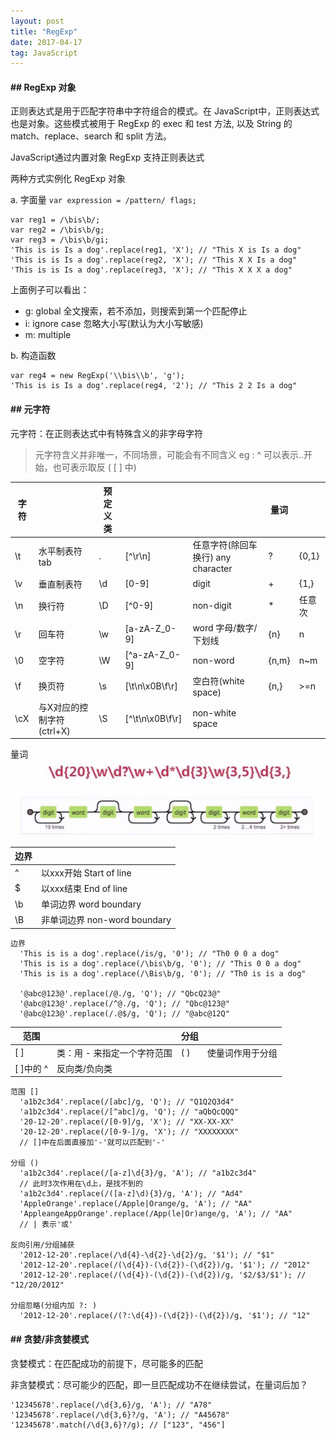 ```yaml
---
layout: post
title: "RegExp"
date: 2017-04-17
tag: JavaScript
---
```


#### ## RegExp 对象

正则表达式是用于匹配字符串中字符组合的模式。在 JavaScript中，正则表达式也是对象。这些模式被用于 RegExp 的 exec 和 test 方法, 以及 String 的 match、replace、search 和 split 方法。

JavaScript通过内置对象 RegExp 支持正则表达式

两种方式实例化 RegExp 对象

a. 字面量 `var expression = /pattern/ flags;`

	var reg1 = /\bis\b/;
	var reg2 = /\bis\b/g;
	var reg3 = /\bis\b/gi;
	'This is is Is a dog'.replace(reg1, 'X'); // "This X is Is a dog"
	'This is is Is a dog'.replace(reg2, 'X'); // "This X X Is a dog"
	'This is is Is a dog'.replace(reg3, 'X'); // "This X X X a dog"

上面例子可以看出：

* g: global 全文搜索，若不添加，则搜索到第一个匹配停止
* i: ignore case 忽略大小写(默认为大小写敏感)
* m: multiple

b. 构造函数

	var reg4 = new RegExp('\\bis\\b', 'g');
	'This is is Is a dog'.replace(reg4, '2'); // "This 2 2 Is a dog"

#### ## 元字符

元字符：在正则表达式中有特殊含义的非字母字符

> 元字符含义并非唯一，不同场景，可能会有不同含义
> eg : ^ 可以表示..开始，也可表示取反 ( [ ] 中)

| 字符 |                           |预定义类|                |                                  |量词 |       |
|------|-------------------------- |--------|----------------|----------------------------------|-----|-------|
|  \t  | 水平制表符 tab            |.       | [^\r\n]        |任意字符(除回车换行) any character|?    |{0,1}  |
|  \v  | 垂直制表符                |\d      | [0-9]          |digit                             |+    |{1,}   |
|  \n  | 换行符                    |\D      | [^0-9]         |non-digit                         |*    |任意次 |
|  \r  | 回车符                    |\w      | [a-zA-Z_0-9]   |word 字母/数字/下划线             |{n}  |n      |
|  \0  | 空字符                    |\W      | [^a-zA-Z_0-9]  |non-word                          |{n,m}|n~m    |
|  \f  | 换页符                    |\s      | [\t\n\x0B\f\r] |空白符(white space)               |{n,} |>=n    |
|  \cX | 与X对应的控制字符(ctrl+X) |\S      | [^\t\n\x0B\f\r]|non-white space                   |     |       |

量词
![](/images/post/RegExp1.jpg)

| 边界   |                            |
|--------|----------------------------|
|^       |以xxx开始 Start of line     |
|$       |以xxx结束 End of line       |
|\b      |单词边界 word boundary      |
|\B      |非单词边界 non-word boundary|

	边界
	  'This is is a dog'.replace(/is/g, '0'); // "Th0 0 0 a dog"
	  'This is is a dog'.replace(/\bis\b/g, '0'); // "This 0 0 a dog"
	  'This is is a dog'.replace(/\Bis\b/g, '0'); // "Th0 is is a dog"

	  '@abc@123@'.replace(/@./g, 'Q'); // "QbcQ23@"
	  '@abc@123@'.replace(/^@./g, 'Q'); // "Qbc@123@"
	  '@abc@123@'.replace(/.@$/g, 'Q'); // "@abc@12Q"

|范围      |                           |分组|                |
|----------|---------------------------|----|----------------|
|[ ]       |类：用 - 来指定一个字符范围|( ) |使量词作用于分组|
|[ ]中的 ^ |反向类/负向类              |    |                |

	范围 []
	  'a1b2c3d4'.replace(/[abc]/g, 'Q'); // "Q1Q2Q3d4"
	  'a1b2c3d4'.replace(/[^abc]/g, 'Q'); // "aQbQcQQQ"
	  '20-12-20'.replace(/[0-9]/g, 'X'); // "XX-XX-XX"
	  '20-12-20'.replace(/[0-9-]/g, 'X'); // "XXXXXXXX"
	  // []中在后面直接加'-'就可以匹配到'-'

	分组 ()
	  'a1b2c3d4'.replace(/[a-z]\d{3}/g, 'A'); // "a1b2c3d4"
	  // 此时3次作用在\d上，是找不到的
	  'a1b2c3d4'.replace(/([a-z]\d){3}/g, 'A'); // "Ad4"
	  'AppleOrange'.replace(/Apple|Orange/g, 'A'); // "AA"
	  'AppleangeAppOrange'.replace(/App(le|Or)ange/g, 'A'); // "AA"
	  // | 表示'或'

	反向引用/分组捕获
	  '2012-12-20'.replace(/\d{4}-\d{2}-\d{2}/g, '$1'); // "$1"
	  '2012-12-20'.replace(/(\d{4})-(\d{2})-(\d{2})/g, '$1'); // "2012"
	  '2012-12-20'.replace(/(\d{4})-(\d{2})-(\d{2})/g, '$2/$3/$1'); // "12/20/2012"

	分组忽略(分组内加 ?: )
	  '2012-12-20'.replace(/(?:\d{4})-(\d{2})-(\d{2})/g, '$1'); // "12"

#### ## 贪婪/非贪婪模式

贪婪模式：在匹配成功的前提下，尽可能多的匹配

非贪婪模式：尽可能少的匹配，即一旦匹配成功不在继续尝试，在量词后加？

	'12345678'.replace(/\d{3,6}/g, 'A'); // "A78"
	'12345678'.replace(/\d{3,6}?/g, 'A'); // "A45678"
	'12345678'.match(/\d{3,6}?/g); // ["123", "456"]
